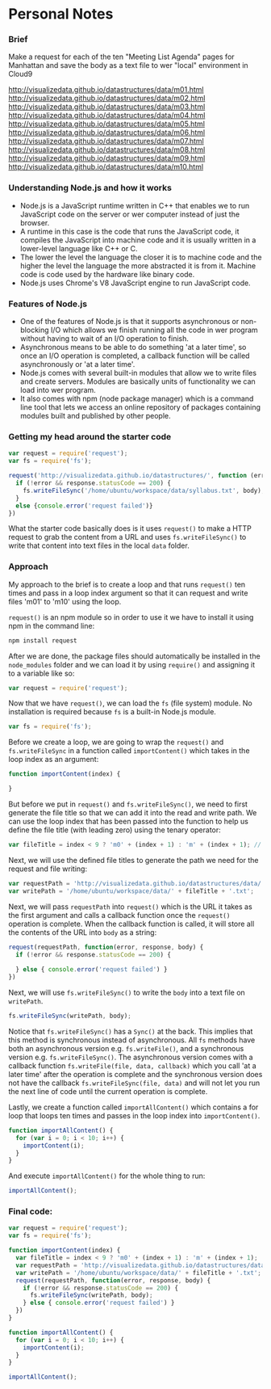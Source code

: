 # Personal Notes

### Brief
Make a request for each of the ten "Meeting List Agenda" pages for Manhattan and save the body as a text file to wer "local" environment in Cloud9

http://visualizedata.github.io/datastructures/data/m01.html
http://visualizedata.github.io/datastructures/data/m02.html
http://visualizedata.github.io/datastructures/data/m03.html
http://visualizedata.github.io/datastructures/data/m04.html
http://visualizedata.github.io/datastructures/data/m05.html
http://visualizedata.github.io/datastructures/data/m06.html
http://visualizedata.github.io/datastructures/data/m07.html
http://visualizedata.github.io/datastructures/data/m08.html
http://visualizedata.github.io/datastructures/data/m09.html
http://visualizedata.github.io/datastructures/data/m10.html

### Understanding Node.js and how it works

- Node.js is a JavaScript runtime written in C++ that enables we to run JavaScript code on the server or wer computer instead of just the browser.
- A runtime in this case is the code that runs the JavaScript code, it compiles the JavaScript into machine code and it is usually written in a lower-level language like C++ or C.
- The lower the level the language the closer it is to machine code and the higher the level the language the more abstracted it is from it. Machine code is code used by the hardware like binary code.
- Node.js uses Chrome's V8 JavaScript engine to run JavaScript code.

### Features of Node.js

- One of the features of Node.js is that it supports asynchronous or non-blocking I/O which allows we finish running all the code in wer program without having to wait of an I/O operation to finish.
- Asynchronous means to be able to do something 'at a later time', so once an I/O operation is completed, a callback function will be called asynchronously or 'at a later time'.
- Node.js comes with several built-in modules that allow we to write files and create servers. Modules are basically units of functionality we can load into wer program.
- It also comes with npm (node package manager) which is a command line tool that lets we access an online repository of packages containing modules built and published by other people.

### Getting my head around the starter code

```js
var request = require('request');
var fs = require('fs');

request('http://visualizedata.github.io/datastructures/', function (error, response, body) {
  if (!error && response.statusCode == 200) {
    fs.writeFileSync('/home/ubuntu/workspace/data/syllabus.txt', body);
  }
  else {console.error('request failed')}
})
```

What the starter code basically does is it uses `request()` to make a HTTP request to grab the content from a URL and uses `fs.writeFileSync()` to write that content into text files in the local `data` folder.

### Approach

My approach to the brief is to create a loop and that runs `request()` ten times and pass in a loop index argument so that it can request and write files 'm01' to 'm10' using the loop.


`request()` is an npm module so in order to use it we have to install it using npm in the command line:

```bash
npm install request
```

After we are done, the package files should automatically be installed in the `node_modules` folder and we can load it by using `require()` and assigning it to a variable like so:

```js
var request = require('request');
```
Now that we have `request()`, we can load the `fs` (file system) module. No installation is required because `fs` is a built-in Node.js module.

```js
var fs = require('fs');
```

Before we create a loop, we are going to wrap the `request()` and `fs.writeFileSync` in a function called `importContent()` which takes in the loop index as an argument:

```js
function importContent(index) {

}
```

But before we put in `request()` and `fs.writeFileSync()`, we need to first generate the file title so that we can add it into the read and write path. We can use the loop index that has been passed into the function to help us define the file title (with leading zero) using the tenary operator:

```js
var fileTitle = index < 9 ? 'm0' + (index + 1) : 'm' + (index + 1); // 'm01' to 'm10'
```

Next, we will use the defined file titles to generate the path we need for the request and file writing:

```js
var requestPath = 'http://visualizedata.github.io/datastructures/data/' + fileTitle + '.html';
var writePath = '/home/ubuntu/workspace/data/' + fileTitle + '.txt';
```

Next, we will pass `requestPath` into `request()` which is the URL it takes as the first argument and calls a callback function once the `request()` operation is complete. When the callback function is called, it will store all the contents of the URL into `body` as a string:

```js
request(requestPath, function(error, response, body) {
  if (!error && response.statusCode == 200) {
  
  } else { console.error('request failed') }
})
```

Next, we will use `fs.writeFileSync()` to write the `body` into a text file on `writePath`.

```js
fs.writeFileSync(writePath, body);
```
Notice that `fs.writeFileSync()` has a `Sync()` at the back. This implies that this method is synchronous instead of asynchronous. All `fs` methods have both an asynchronous version e.g. `fs.writeFile()`, and a synchronous version e.g. `fs.writeFileSync()`. The asynchronous version comes with a callback function `fs.writeFile(file, data, callback)` which you call 'at a later time' after the operation is complete and the synchronous version does not have the callback `fs.writeFileSync(file, data)` and will not let you run the next line of code until the current operation is complete.

Lastly, we create a function called `importAllContent()` which contains a for loop that loops ten times and passes in the loop index into `importContent()`.

```js
function importAllContent() {
  for (var i = 0; i < 10; i++) {
    importContent(i);
  }
}
```
And execute `importAllContent()` for the whole thing to run:

```js
importAllContent();
```

### Final code:
```js
var request = require('request');
var fs = require('fs');

function importContent(index) {
  var fileTitle = index < 9 ? 'm0' + (index + 1) : 'm' + (index + 1);
  var requestPath = 'http://visualizedata.github.io/datastructures/data/' + fileTitle + '.html';
  var writePath = '/home/ubuntu/workspace/data/' + fileTitle + '.txt';
  request(requestPath, function(error, response, body) {
    if (!error && response.statusCode == 200) {
      fs.writeFileSync(writePath, body);
    } else { console.error('request failed') }
  })
}

function importAllContent() {
  for (var i = 0; i < 10; i++) {
    importContent(i);
  }
}

importAllContent();
```